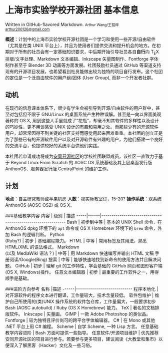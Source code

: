 上海市实验学校开源社团 基本信息
============================
<style type=”text/css”>comment { display:none; }</style>
<comment>Written in GitHub-flavored Markdown.</comment>
<small>Arthur Wang/王铭烨 <arthur200126@gmail.com></small>

**概述**：计划中的上海市实验学校开源社团是一个学习和使用一些开源/自由软件（尤其是在类 UNIX 平台上），并且为使用者们提供交流和提升机会的地方。在初期对于所有的社员会有一定基础知识要求，中后期开始引导社员各自**自行**向 T<sub>E</sub>X 排版/文字处理、Markdown 文本编辑、Inkscape 矢量图制作、Fontforge 字体制作甚至于 Blender 3D 动画等方面发展。社团鼓励社员通过 GitHub 等渠道支持现有的开源项目发展，也希望看到社员能做出较为独特的项目自行发布。这个社团的定位是一个泛自由软件的用户组/团体 (User Group), 而非一个开发者社群。

动机
----
在现行的信息课本体系下，很少有学生会被引导到开源/自由软件的用户群中，甚至对包括但不限于 GNU/Linux 的桌面系统产生种种误解。甚至是一向以界面美观著称的 OS X, 用到这些人手里就成了“花瓶”，却毫不知其软件的多样性以及设计的巧妙性，更不用谈感受 UNIX 设计的有趣和易用之处。而那些少有的开源软件用户，却常常因得不到关键的社区支持而感觉用起来困难重重。本社团的创立正是为了那些已有的开源软件用户以及对开源软件有兴趣的用户，为他们搭建一个良好的交流平台，也提供较好的系统平台供他们实践。

本社团若申请成功将成为[安同开源社区](https://portal.anthonos.org)的学校社团联盟成员，该社区一直致力于基于 Beyond Linux From Scratch 的 AOSC OS 系统基础及其上层桌面发行版 AnthonOS、服务器发行版 CentralPoint 的维护工作。

计划
----
**地点**：自主研究教师或苹果机房
**人数**：视实际教室订，15-20?
**操作系统**：双系统 AnthonOS (AOSC OS2) 或 OS X。

###基础教学内容
内容 | 级别 | 描述
-----|------|------------------------------------------------------------
Bash | 初步到中等 | 基本的 UNIX Shell 命令，在 AnthonOS dpkg 环境下的 `apt` 命令或 OS X Homebrew 环境下的 `brew` 命令，外加 Bash 的逻辑判断。
Python<br />(Ruby?) | 初步 | 基础编程能力。
HTML | 中等 | 常用标签及其用法，熟悉 HTML/XML 的语法格式。
Markdown<br />(以及 MediaWiki 语法？) | 中等 | 用 Markdown 快速编写并输出 HTML 文稿
手册阅读/Google(Bing) 搜索 | 中等 | 能够快速地找到新命令的使用方法并且解决问题。
GitHub | 初步 | 理解 git 的工作特性，学会基础的 GitHub 网页和图形客户端(OS X, Windows)操作。
任意文本编辑器 | 初步 | 最重要的工作软件之一，用得顺手是基础。

###进阶方向参考
名称  |描述
------|----------------------------
程序本地化 | 对开源软件的程序文本进行翻译，工作量较大，技术含量较低。
软件包维护 | 维护自己所使用的(类)UNIX 操作系统的软件包仓库，工作量偏大，一般要求初步 Bash (AOSC autobuild) / Ruby (OS X Homebrew) 能力。
TeX | 著名的文档排版软件。
Inkscape | 矢量画。
GIMP | 一款 Adobe Photoshop 的类似品。
Fontforge | 较为独特且评价尚可的跨平台字体编辑器。
C# | 在 Mono 或其他 .NET 平台上用 C# 编程。
Scheme | 自学 Scheme, 一种 Lisp 方言。
任意基础教学内容进阶 | Bash 方面可提供一些指导。
任意软件/开源项目维护 | 优先推荐安同开源社区的项目进行参与。若要参与更多项目，建议阅读《大教堂和集市》以便深入了解黑客（Hacker）文化及一些习俗。


